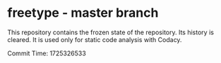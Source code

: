 # freetype - master branch

This repository contains the frozen state of the repository.
Its history is cleared. It is used only for static code
analysis with Codacy.

Commit Time: 1725326533